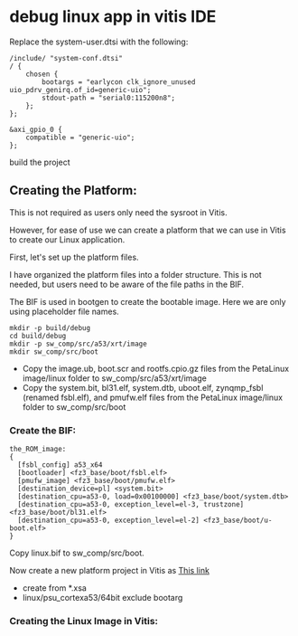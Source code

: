 # debug linux app in vitis IDE
Replace the system-user.dtsi with the following:
```
/include/ "system-conf.dtsi"
/ {
    chosen {
        bootargs = "earlycon clk_ignore_unused   uio_pdrv_genirq.of_id=generic-uio";
        stdout-path = "serial0:115200n8";
    };
};
  
&axi_gpio_0 {
    compatible = "generic-uio";
};
```
build the project
## Creating the Platform: 
This is not required as users only need the sysroot in Vitis.

However, for ease of use we can create a platform that we can use in Vitis to create our Linux application.

First, let's set up the platform files. 

I have organized the platform files into a folder structure. This is not needed, but users need to be aware of the file paths in the BIF.

The BIF is used in bootgen to create the bootable image. Here we are only using placeholder file names.

```console
mkdir -p build/debug
cd build/debug
mkdir -p sw_comp/src/a53/xrt/image
mkdir sw_comp/src/boot
```
* Copy the image.ub, boot.scr and rootfs.cpio.gz files from the PetaLinux image/linux folder to sw_comp/src/a53/xrt/image 
* Copy the system.bit, bl31.elf, system.dtb, uboot.elf, zynqmp_fsbl (renamed fsbl.elf), and pmufw.elf files from the PetaLinux image/linux folder to sw_comp/src/boot

### Create the BIF:
```
the_ROM_image:
{
  [fsbl_config] a53_x64
  [bootloader] <fz3_base/boot/fsbl.elf>
  [pmufw_image] <fz3_base/boot/pmufw.elf>
  [destination_device=pl] <system.bit>
  [destination_cpu=a53-0, load=0x00100000] <fz3_base/boot/system.dtb>
  [destination_cpu=a53-0, exception_level=el-3, trustzone] <fz3_base/boot/bl31.elf>
  [destination_cpu=a53-0, exception_level=el-2] <fz3_base/boot/u-boot.elf>
}
```
Copy linux.bif to sw_comp/src/boot.

Now create a new platform project in Vitis as [This link](https://forums.xilinx.com/t5/Design-and-Debug-Techniques-Blog/Creating-a-Linux-user-application-in-Vitis-on-a-Zynq-UltraScale/ba-p/1141772)
* create from *.xsa
* linux/psu_cortexa53/64bit exclude bootarg
### Creating the Linux Image in Vitis:
